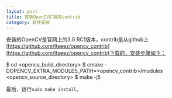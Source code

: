 ```yaml
---
layout: post
title: 安装OpenCV扩展库contrib
category: 软件安装
---
```


安装的OpenCV是官网上的3.0 RC1版本，contrib是从github上[https://github.com/Itseez/opencv_contrib](https://github.com/Itseez/opencv_contrib)下载的，安装步骤如下：

$ cd <opencv_build_directory>
$ cmake -DOPENCV_EXTRA_MODULES_PATH=<opencv_contrib>/modules <opencv_source_directory>
$ make -j5

最后，运行`sudo make install`。
